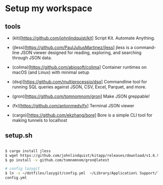 # Setup my workspace

## tools 

- (kit)[https://github.com/johnlindquist/kit]
  Script Kit. Automate Anything.

- (jless)[https://github.com/PaulJuliusMartinez/jless]
  jless is a command-line JSON viewer designed for reading, exploring, and searching through JSON data.

- (colima)[https://github.com/abiosoft/colima]
  Container runtimes on macOS (and Linux) with minimal setup

- (dsq)[https://github.com/multiprocessio/dsq]
  Commandline tool for running SQL queries against JSON, CSV, Excel, Parquet, and more.

- (gron)[https://github.com/tomnomnom/gron]
  Make JSON greppable!

- (fx)[https://github.com/antonmedv/fx]
  Terminal JSON viewer

- (cargo)[https://github.com/ekzhang/bore]
  Bore is a simple CLI tool for making tunnels to localhost
  

## setup.sh

```bash

$ cargo install jless
$ wget https://github.com/johnlindquist/kitapp/releases/download/v1.6.9/Kit-1.6.9-arm64.dmg
$ go install -v github.com/tomnomnom/gron@latest

# config lazygit
$ ln -s ~/dotfiles/lazygit/config.yml  ~/Library/Application\ Support/lazygit/
config.yml

```
